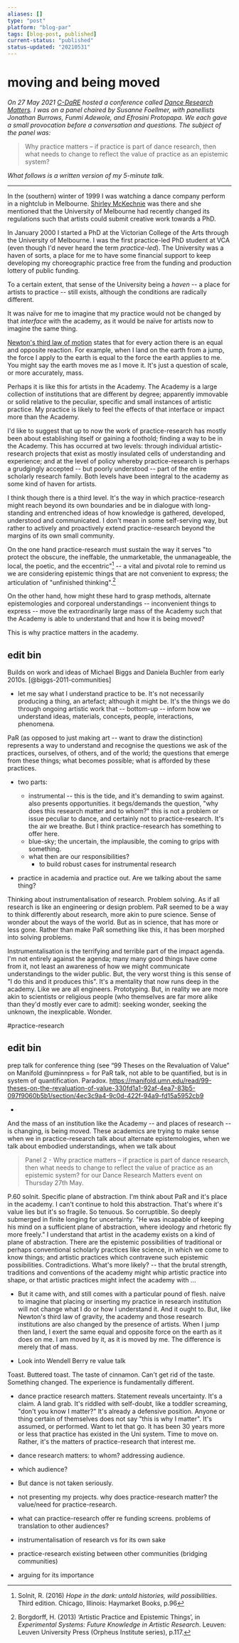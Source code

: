 ```yaml
---
aliases: []
type: "post"
platform: "blog-par"
tags: [blog-post, published]
current-status: "published"
status-updated: "20210531"
---
```


# moving and being moved

_On 27 May 2021 [C-DaRE](http://c-dare.co.uk) hosted a conference called [Dance Research Matters](http://danceresearchmatters.coventry.ac.uk/). I was on a panel chaired by Susanne Foellmer, with panellists Jonathan Burrows, Funmi Adewole, and Efrosini Protopapa. We each gave a small provocation before a conversation and questions. The subject of the panel was:_

>Why practice matters – if practice is part of dance research, then what needs to change to reflect the value of practice as an epistemic system? 

_What follows is a written version of my 5-minute talk._

---

In the (southern) winter of 1999 I was watching a dance company perform in a nightclub in Melbourne. [Shirley McKechnie](https://nla.gov.au/nla.party-675055) was there and she mentioned that the University of Melbourne had recently changed its regulations such that artists could submit creative work towards a PhD.

In January 2000 I started a PhD at the Victorian College of the Arts through the University of Melbourne. I was the first practice-led PhD student at VCA (even though I'd never heard the term _practice-led_). The University was a haven of sorts, a place for me to have some financial support to keep developing my choreographic practice free from the funding and production lottery of public funding. 

To a certain extent, that sense of the University being a _haven_ -- a place for artists to practice -- still exists, although the conditions are radically different.

It was naïve for me to imagine that my practice would not be changed by that _interface_ with the academy, as it would be naïve for artists now to imagine the same thing.

[Newton's third law of motion](https://en.wikipedia.org/wiki/Newton%27s_laws_of_motion#Newton's_third_law) states that for every action there is an equal and opposite reaction. For example, when I land on the earth from a jump, the force I apply to the earth is equal to the force the earth applies to me. You might say the earth moves me as I move it. It's just a question of scale, or more accurately, mass. 

Perhaps it is like this for artists in the Academy. The Academy is a large collection of institutions that are different by degree; apparently immovable or solid relative to the peculiar, specific and small instances of artistic practice. My practice is likely to feel the effects of that interface or impact more than the Academy. 

I'd like to suggest that up to now the work of practice-research has mostly been about establishing itself or gaining a foothold; finding a way to be in the Academy. This has occurred at two levels: through individual artistic-research projects that exist as mostly insulated cells of understanding and experience; and at the level of policy whereby practice-research is perhaps a grudgingly accepted -- but poorly understood -- part of the entire scholarly research family. Both levels have been integral to the academy as some kind of haven for artists.

I think though there is a third level. It's the way in which practice-research might reach beyond its own boundaries and be in dialogue with long-standing and entrenched ideas of how knowledge is gathered, developed, understood and communicated. I don't mean in some self-serving way, but rather to actively and proactively extend practice-research beyond the margins of its own small community. 

On the one hand practice-research must sustain the way it serves "to protect the obscure, the ineffable, the unmarketable, the unmanageable, the local, the poetic, and the eccentric"[^solnit] -- a vital and pivotal role to remind us we are considering epistemic things that are not convenient to express; the articulation of "unfinished thinking".[^hb] 

On the other hand, how might these hard to grasp methods, alternate epistemologies and corporeal understandings -- inconvenient things to express -- move the extraordinarily large mass of the Academy such that the Academy is able to understand that and how it is being moved? 

This is why practice matters in the academy. 

[^solnit]: Solnit, R. (2016) _Hope in the dark: untold histories, wild possibilities_. Third edition. Chicago, Illinois: Haymarket Books, p.96

[^hb]: Borgdorff, H. (2013) ‘Artistic Practice and Epistemic Things’, in _Experimental Systems: Future Knowledge in Artistic Research_. Leuven: Leuven University Press (Orpheus Institute series), p.117.




## edit bin

Builds on work and ideas of Michael Biggs and Daniela Buchler from early 2010s. [@biggs-2011-communities] 

- let me say what I understand practice to be. It's not necessarily producing a thing, an artefact; although it might be. It's the things we do through ongoing artistic work that -- bottom-up -- inform how we understand ideas, materials, concepts, people, interactions, phenomena.



PaR (as opposed to just making art -- want to draw the distinction) represents a way to understand and recognise the questions we ask of the practices, ourselves, of others, and of the world; the questions that emerge from these things; what becomes possible; what is afforded by these practices. 





- two parts: 
	- instrumental -- this is the tide, and it's demanding to swim against. also presents opportunities. it begs/demands the question, "why does this research matter and to whom?" this is not a problem or issue peculiar to dance, and certainly not to practice-research. It's the air we breathe. But I think practice-research has something to offer here.
	- blue-sky; the uncertain, the implausible, the coming to grips with something. 
	- what then are our responsibilities?
		- to build robust cases for instrumental research

- practice in academia and practice out. Are we talking about the same thing? 

Thinking about instrumentalisation of research. Problem solving. As if all research is like an engineering or design problem. PaR seemed to be a way to think differently about research, more akin to pure science. Sense of wonder about the ways of the world. But as in science, that has more or less gone. Rather than make PaR something like this, it has been morphed into solving problems. 




Instrumentalisation is the terrifying and terrible part of the impact agenda. I'm not entirely against the agenda; many many good things have come from it, not least an awareness of how we might communicate understandings to the wider public. But, the very worst thing is this sense of "I do this and it produces this". It's a mentality that now runs deep in the academy. Like we are all engineers. Prototyping. But, in reality we are more akin to scientists or religious people (who themselves are far more alike than they'd mostly ever care to admit): seeking wonder, seeking the unknown, the inexplicable. Wonder. 




#practice-research 


## edit bin

prep talk for conference thing (see “99 Theses on the Revaluation of Value” on Manifold @uminnpress = for PaR talk, not able to be quantified, but is in system of quantification. Paradox. 
https://manifold.umn.edu/read/99-theses-on-the-revaluation-of-value-330fd1a1-92af-4ea7-83b5-097f9060b5b1/section/4ec3c9a4-9c0d-422f-94a9-fd15a5952cb9

- 
And the mass of an institution like the Academy -- and places of research -- is changing, is being moved. These academics are trying to make sense when we in practice-research talk about alternate epistemologies, when we talk about embodied understandings, when we talk about   

>Panel 2 - Why practice matters – if practice is part of dance research, then what needs to change to reflect the value of practice as an epistemic system? for our Dance Research Matters event on Thursday 27th May.


P.60 solnit. Specific plane of abstraction. I'm think about PaR and it's place in the academy. I can't continue to hold this abstraction. That's where it's value lies but it's so fragile. So tenuous. So corruptible. So deeply submerged in finite longing for uncertainty. "He was incapable of keeping his mind on a sufficient plane of abstraction, where ideology and rhetoric fly more freely."
I understand that artist in the academy exists on a kind of plane of abstraction. There are the epistemic possibilities of traditional or perhaps conventional scholarly practices like science, in which we come to know things; and artistic practices which contravene such epistemic possibilities. Contradictions. What's more likely? -- that the brutal strength, traditions and conventions of the academy might whip artistic practice into shape, or that artistic practices might infect the academy with ... 

- But it came with, and still comes with a particular pound of flesh. naive to imagine that placing or inserting my practice in research institution will not change what I do or how I understand it. And it ought to. But, like Newton's third law of gravity, the academy and those research institutions are also changed by the presence of artists. When I jump then land, I exert the same equal and opposite force on the earth as it does on me. I am moved by it, as it is moved by me. The difference is merely that of mass. 

- Look into Wendell Berry re value talk

Toast. Buttered toast. The taste of cinnamon. Can't get rid of the taste. 
Something changed. The experience is fundamentally different. 

- dance practice research matters. Statement reveals uncertainty. It's a claim. A land grab. It's riddled with self-doubt, like a toddler screaming, "don't you know I matter?" It's already a defensive position. Anyone or thing certain of themselves does not say "this is why I matter". It's assumed, or performed. Want to let that go. It has been 30 years more or less that practice has existed in the Uni system. Time to move on. Rather, it's the matters of practice-research that interest me. 

- dance research matters: to whom? addressing audience. 
- which audience? 
- But dance is not taken seriously.

- not presenting my projects. why does practice-research matter? the value/need for practice-research.
- what can practice-research offer re funding screens. problems of translation to other audiences? 
- instrumentalisation of research vs for its own sake 
- practice-research existing between other communities (bridging communities)
- arguing for its importance